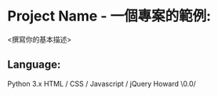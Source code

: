 # Project Name - 一個專案的範例:
<撰寫你的基本描述>
## Language:
Python 3.x
HTML / CSS / Javascript / jQuery
Howard    \0.0/
